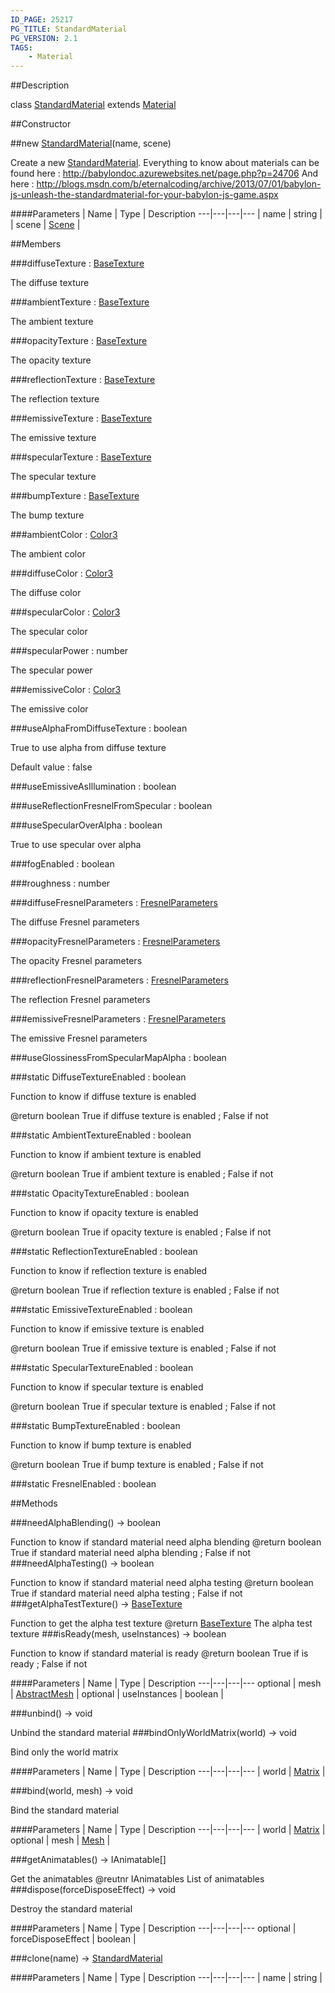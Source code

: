 ```yaml
---
ID_PAGE: 25217
PG_TITLE: StandardMaterial
PG_VERSION: 2.1
TAGS:
    - Material
---
```

##Description

class [StandardMaterial](/classes/2.2/StandardMaterial) extends [Material](/classes/2.2/Material)



##Constructor

##new [StandardMaterial](/classes/2.2/StandardMaterial)(name, scene)

Create a new [StandardMaterial](/classes/2.2/StandardMaterial).
Everything to know about materials can be found here : http://babylondoc.azurewebsites.net/page.php?p=24706
And here : http://blogs.msdn.com/b/eternalcoding/archive/2013/07/01/babylon-js-unleash-the-standardmaterial-for-your-babylon-js-game.aspx

####Parameters
 | Name | Type | Description
---|---|---|---
 | name | string | 
 | scene | [Scene](/classes/2.2/Scene) | 

##Members

###diffuseTexture : [BaseTexture](/classes/2.2/BaseTexture)

The diffuse texture

###ambientTexture : [BaseTexture](/classes/2.2/BaseTexture)

The ambient texture

###opacityTexture : [BaseTexture](/classes/2.2/BaseTexture)

The opacity texture

###reflectionTexture : [BaseTexture](/classes/2.2/BaseTexture)

The reflection texture

###emissiveTexture : [BaseTexture](/classes/2.2/BaseTexture)

The emissive texture

###specularTexture : [BaseTexture](/classes/2.2/BaseTexture)

The specular texture

###bumpTexture : [BaseTexture](/classes/2.2/BaseTexture)

The bump texture

###ambientColor : [Color3](/classes/2.2/Color3)

The ambient color

###diffuseColor : [Color3](/classes/2.2/Color3)

The diffuse color

###specularColor : [Color3](/classes/2.2/Color3)

The specular color

###specularPower : number

The specular power

###emissiveColor : [Color3](/classes/2.2/Color3)

The emissive color

###useAlphaFromDiffuseTexture : boolean

True to use alpha from diffuse texture

Default value : false

###useEmissiveAsIllumination : boolean



###useReflectionFresnelFromSpecular : boolean



###useSpecularOverAlpha : boolean

True to use specular over alpha

###fogEnabled : boolean



###roughness : number



###diffuseFresnelParameters : [FresnelParameters](/classes/2.2/FresnelParameters)

The diffuse Fresnel parameters

###opacityFresnelParameters : [FresnelParameters](/classes/2.2/FresnelParameters)

The opacity Fresnel parameters

###reflectionFresnelParameters : [FresnelParameters](/classes/2.2/FresnelParameters)

The reflection Fresnel parameters

###emissiveFresnelParameters : [FresnelParameters](/classes/2.2/FresnelParameters)

The emissive Fresnel parameters

###useGlossinessFromSpecularMapAlpha : boolean



###static DiffuseTextureEnabled : boolean

Function to know if diffuse texture is enabled

@return boolean True if diffuse texture is enabled ; False if not

###static AmbientTextureEnabled : boolean

Function to know if ambient texture is enabled

@return boolean True if ambient texture is enabled ; False if not

###static OpacityTextureEnabled : boolean

Function to know if opacity texture is enabled

@return boolean True if opacity texture is enabled ; False if not

###static ReflectionTextureEnabled : boolean

Function to know if reflection texture is enabled

@return boolean True if reflection texture is enabled ; False if not

###static EmissiveTextureEnabled : boolean

Function to know if emissive texture is enabled

@return boolean True if emissive texture is enabled ; False if not

###static SpecularTextureEnabled : boolean

Function to know if specular texture is enabled

@return boolean True if specular texture is enabled ; False if not

###static BumpTextureEnabled : boolean

Function to know if bump texture is enabled

@return boolean True if bump texture is enabled ; False if not

###static FresnelEnabled : boolean



##Methods

###needAlphaBlending() &rarr; boolean

Function to know if standard material need alpha blending
@return boolean True if standard material need alpha blending ; False if not
###needAlphaTesting() &rarr; boolean

Function to know if standard material need alpha testing
@return boolean True if standard material need alpha testing ; False if not
###getAlphaTestTexture() &rarr; [BaseTexture](/classes/2.2/BaseTexture)

Function to get the alpha test texture
@return [BaseTexture](/classes/2.2/BaseTexture) The alpha test texture
###isReady(mesh, useInstances) &rarr; boolean

Function to know if standard material is ready
@return boolean True if is ready ; False if not

####Parameters
 | Name | Type | Description
---|---|---|---
optional | mesh | [AbstractMesh](/classes/2.2/AbstractMesh) | 
optional | useInstances | boolean | 

###unbind() &rarr; void

Unbind the standard material
###bindOnlyWorldMatrix(world) &rarr; void

Bind only the world matrix

####Parameters
 | Name | Type | Description
---|---|---|---
 | world | [Matrix](/classes/2.2/Matrix) | 

###bind(world, mesh) &rarr; void

Bind the standard material

####Parameters
 | Name | Type | Description
---|---|---|---
 | world | [Matrix](/classes/2.2/Matrix) | 
optional | mesh | [Mesh](/classes/2.2/Mesh) | 

###getAnimatables() &rarr; IAnimatable[]

Get the animatables
@reutnr IAnimatables List of animatables
###dispose(forceDisposeEffect) &rarr; void

Destroy the standard material

####Parameters
 | Name | Type | Description
---|---|---|---
optional | forceDisposeEffect | boolean | 

###clone(name) &rarr; [StandardMaterial](/classes/2.2/StandardMaterial)



####Parameters
 | Name | Type | Description
---|---|---|---
 | name | string | 

